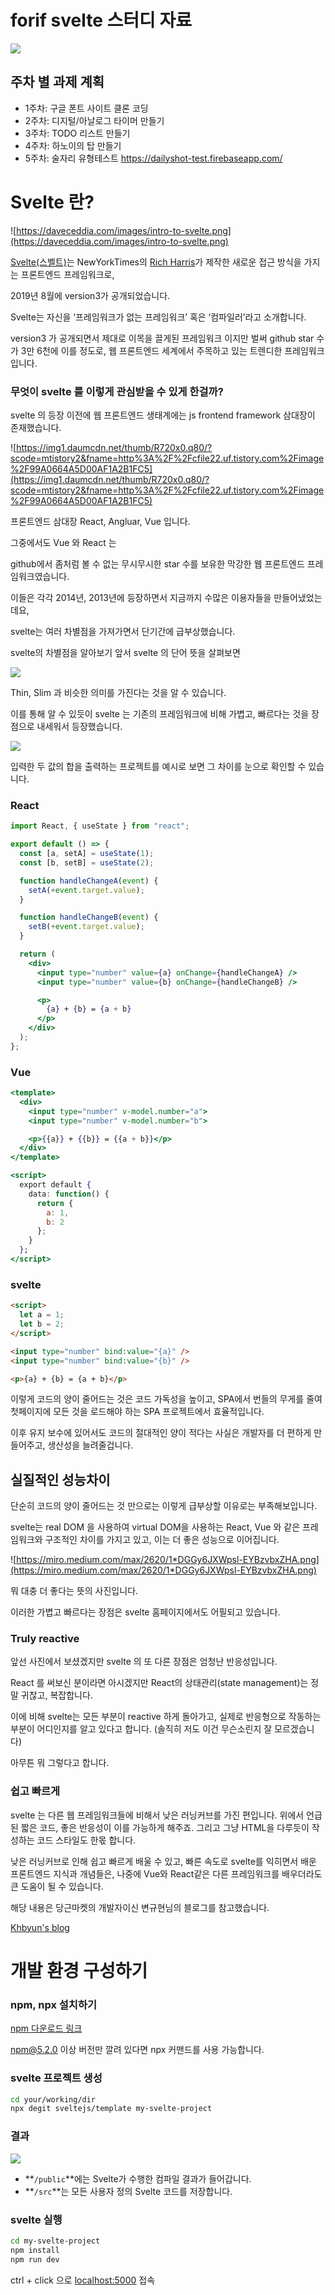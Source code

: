 # forif svelte 스터디 자료

![](image/svelte-homepage.png)

## 주차 별 과제 계획

- 1주차: 구글 폰트 사이트 클론 코딩
- 2주차: 디지털/아날로그 타이머 만들기
- 3주차: TODO 리스트 만들기
- 4주차: 하노이의 탑 만들기
- 5주차: 술자리 유형테스트 https://dailyshot-test.firebaseapp.com/

# Svelte 란?

![https://daveceddia.com/images/intro-to-svelte.png](https://daveceddia.com/images/intro-to-svelte.png)

[Svelte(스벨트)](https://svelte.dev/)는 NewYorkTimes의 [Rich Harris](https://twitter.com/rich_harris)가 제작한 새로운 접근 방식을 가지는 프론트엔드 프레임워크로,

2019년 8월에 version3가 공개되었습니다.

Svelte는 자신을 ‘프레임워크가 없는 프레임워크’ 혹은 ‘컴파일러’라고 소개합니다.

version3 가 공개되면서 제대로 이목을 끌게된 프레임워크 이지만 벌써 github star 수가 3만 6천에 이를 정도로, 웹 프론트엔드 세계에서 주목하고 있는 트렌디한 프레임워크입니다.

### 무엇이 svelte 를 이렇게 관심받을 수 있게 한걸까?

svelte 의 등장 이전에 웹 프론트엔드 생태계에는 js frontend framework 삼대장이 존재했습니다.

![https://img1.daumcdn.net/thumb/R720x0.q80/?scode=mtistory2&fname=http%3A%2F%2Fcfile22.uf.tistory.com%2Fimage%2F99A0664A5D00AF1A2B1FC5](https://img1.daumcdn.net/thumb/R720x0.q80/?scode=mtistory2&fname=http%3A%2F%2Fcfile22.uf.tistory.com%2Fimage%2F99A0664A5D00AF1A2B1FC5)

프론트엔드 삼대장 React, Angluar, Vue 입니다.

그중에서도 Vue 와 React 는

github에서 좀처럼 볼 수 없는 무시무시한 star 수를 보유한 막강한 웹 프론트엔드 프레임워크였습니다.

이들은 각각 2014년, 2013년에 등장하면서 지금까지 수많은 이용자들을 만들어냈었는데요,

svelte는 여러 차별점을 가져가면서 단기간에 급부상했습니다.

svelte의 차별점을 알아보기 앞서 svelte 의 단어 뜻을 살펴보면

![](image/스크린샷%202020-08-30%20오후%2010.38.15.png)

Thin, Slim 과 비슷한 의미를 가진다는 것을 알 수 있습니다.

이를 통해 알 수 있듯이 svelte 는 기존의 프레임워크에 비해 가볍고, 빠르다는 것을 장점으로 내세워서 등장했습니다.

![](image/스크린샷%202020-08-30%20오후%2010.39.59.png)

입력한 두 값의 합을 출력하는 프로젝트를 예시로 보면 그 차이를 눈으로 확인할 수 있습니다.

### React

```jsx
import React, { useState } from "react";

export default () => {
  const [a, setA] = useState(1);
  const [b, setB] = useState(2);

  function handleChangeA(event) {
    setA(+event.target.value);
  }

  function handleChangeB(event) {
    setB(+event.target.value);
  }

  return (
    <div>
      <input type="number" value={a} onChange={handleChangeA} />
      <input type="number" value={b} onChange={handleChangeB} />

      <p>
        {a} + {b} = {a + b}
      </p>
    </div>
  );
};
```

### Vue

```jsx
<template>
  <div>
    <input type="number" v-model.number="a">
    <input type="number" v-model.number="b">

    <p>{{a}} + {{b}} = {{a + b}}</p>
  </div>
</template>

<script>
  export default {
    data: function() {
      return {
        a: 1,
        b: 2
      };
    }
  };
</script>
```

### svelte

```html
<script>
  let a = 1;
  let b = 2;
</script>

<input type="number" bind:value="{a}" />
<input type="number" bind:value="{b}" />

<p>{a} + {b} = {a + b}</p>
```

이렇게 코드의 양이 줄어드는 것은 코드 가독성을 높이고, SPA에서 번들의 무게를 줄여 첫페이지에 모든 것을 로드해야 하는 SPA 프로젝트에서 효율적입니다.

이후 유지 보수에 있어서도 코드의 절대적인 양이 적다는 사실은 개발자를 더 편하게 만들어주고, 생산성을 늘려줄겁니다.

## 실질적인 성능차이

단순히 코드의 양이 줄어드는 것 만으로는 이렇게 급부상할 이유로는 부족해보입니다.

svelte는 real DOM 을 사용하여 virtual DOM을 사용하는 React, Vue 와 같은 프레임워크와 구조적인 차이를 가지고 있고, 이는 더 좋은 성능으로 이어집니다.

![https://miro.medium.com/max/2620/1*DGGy6JXWpsl-EYBzvbxZHA.png](https://miro.medium.com/max/2620/1*DGGy6JXWpsl-EYBzvbxZHA.png)

뭐 대충 더 좋다는 뜻의 사진입니다.

이러한 가볍고 빠르다는 장점은 svelte 홈페이지에서도 어필되고 있습니다.

### Truly reactive

앞선 사진에서 보셨겠지만 svelte 의 또 다른 장점은 엄청난 반응성입니다.

React 를 써보신 분이라면 아시겠지만 React의 상태관리(state management)는 정말 귀찮고, 복잡합니다.

이에 비해 svelte는 모든 부분이 reactive 하게 돌아가고, 실제로 반응형으로 작동하는 부분이 어디인지를 알고 있다고 합니다. (솔직히 저도 이건 무슨소린지 잘 모르겠습니다)

아무튼 뭐 그렇다고 합니다.

### 쉽고 빠르게

svelte 는 다른 웹 프레임워크들에 비해서 낮은 러닝커브를 가진 편입니다. 위에서 언급된 짧은 코드, 좋은 반응성이 이를 가능하게 해주죠. 그리고 그냥 HTML을 다루듯이 작성하는 코드 스타일도 한몫 합니다.

낮은 러닝커브로 인해 쉽고 빠르게 배울 수 있고, 빠른 속도로 svelte를 익히면서 배운 프론트엔드 지식과 개념들은, 나중에 Vue와 React같은 다른 프레임워크를 배우더라도 큰 도움이 될 수 있습니다.

해당 내용은 당근마켓의 개발자이신 변규현님의 블로그를 참고했습니다.

[Khbyun's blog](https://novemberde.github.io/javascript/2019/10/11/Svelte-revealjs.html)

# 개발 환경 구성하기

### npm, npx 설치하기

[npm 다운로드 링크](https://nodejs.org/en/)

npm@5.2.0 이상 버전만 깔려 있다면 npx 커맨드를 사용 가능합니다.

### svelte 프로젝트 생성

```bash
cd your/working/dir
npx degit sveltejs/template my-svelte-project
```

### 결과

![](image/스크린샷%202020-08-30%20오후%2010.45.06.png)

- **`/public`**에는 Svelte가 수행한 컴파일 결과가 들어갑니다.
- **`/src`**는 모든 사용자 정의 Svelte 코드를 저장합니다.

### svelte 실행

```bash
cd my-svelte-project
npm install
npm run dev
```

ctrl + click 으로 [localhost:5000](http://localhost:5000) 접속
